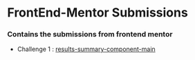 # FrontEnd-Mentor Submissions
### Contains the submissions from frontend mentor


- Challenge 1 : [results-summary-component-main](https://amansarraf.github.io/FrontEnd-Mentor/results-summary-component-main) 
